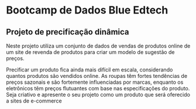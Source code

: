 # Bootcamp de Dados Blue Edtech 

## Projeto de precificação dinâmica

Neste projeto utiliza um conjunto de dados de vendas de produtos online de um site de revenda de produtos para criar um modelo de sugestão de preços.


Precificar um produto fica ainda mais difícil em escala, considerando quantos produtos são vendidos online. As roupas têm fortes tendências de preços sazonais e são fortemente influenciadas por marcas, enquanto os eletrônicos têm preços flutuantes com base nas especificações do produto.
Seja criativo e apresente o seu projeto como um produto que será oferecido a sites de e-commerce
